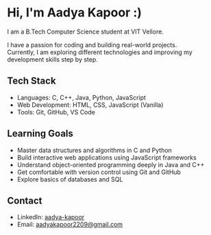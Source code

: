 # Hi, I'm Aadya Kapoor :)

I am a B.Tech Computer Science student at VIT Vellore.

I have a passion for coding and building real-world projects.  
Currently, I am exploring different technologies and improving my development skills step by step.

## Tech Stack
- Languages: C, C++, Java, Python, JavaScript
- Web Development: HTML, CSS, JavaScript (Vanilla)
- Tools: Git, GitHub, VS Code

## Learning Goals
- Master data structures and algorithms in C and Python  
- Build interactive web applications using JavaScript frameworks  
- Understand object-oriented programming deeply in Java and C++  
- Get comfortable with version control using Git and GitHub  
- Explore basics of databases and SQL

## Contact
- LinkedIn: [aadya-kapoor](https://www.linkedin.com/in/aadya-kapoor-436a0628a)  
- Email: aadyakapoor2209@gmail.com


<!--
**aadyakapoor/aadyakapoor** is a ✨ _special_ ✨ repository because its `README.md` (this file) appears on your GitHub profile.

Here are some ideas to get you started:

- 🔭 I’m currently working on ...
- 🌱 I’m currently learning ...
- 👯 I’m looking to collaborate on ...
- 🤔 I’m looking for help with ...
- 💬 Ask me about ...
- 📫 How to reach me: ...
- 😄 Pronouns: ...
- ⚡ Fun fact: ...
-->
